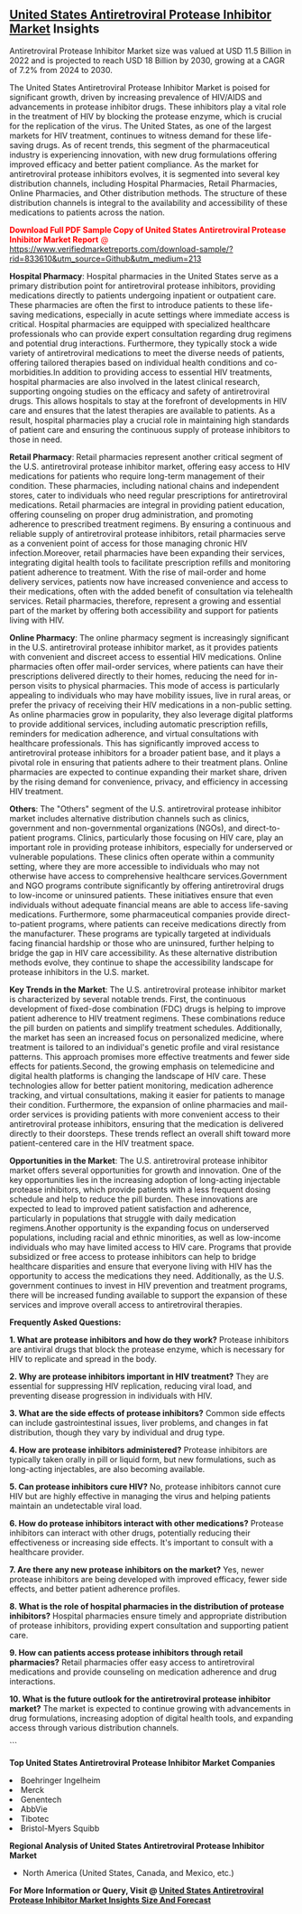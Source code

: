 <h2><a href="https://www.verifiedmarketreports.com/download-sample/?rid=833610&amp;utm_source=Github&amp;utm_medium=213" target="_blank">United States Antiretroviral Protease Inhibitor Market</a> Insights</h2><p>Antiretroviral Protease Inhibitor Market size was valued at USD 11.5 Billion in 2022 and is projected to reach USD 18 Billion by 2030, growing at a CAGR of 7.2% from 2024 to 2030.</p><p><p>The United States Antiretroviral Protease Inhibitor Market is poised for significant growth, driven by increasing prevalence of HIV/AIDS and advancements in protease inhibitor drugs. These inhibitors play a vital role in the treatment of HIV by blocking the protease enzyme, which is crucial for the replication of the virus. The United States, as one of the largest markets for HIV treatment, continues to witness demand for these life-saving drugs. As of recent trends, this segment of the pharmaceutical industry is experiencing innovation, with new drug formulations offering improved efficacy and better patient compliance. As the market for antiretroviral protease inhibitors evolves, it is segmented into several key distribution channels, including Hospital Pharmacies, Retail Pharmacies, Online Pharmacies, and Other distribution methods. The structure of these distribution channels is integral to the availability and accessibility of these medications to patients across the nation. <p><span class=""><span style="color: #ff0000;"><strong>Download Full PDF Sample Copy of United States Antiretroviral Protease Inhibitor Market Report</strong> @ </span><a href="https://www.verifiedmarketreports.com/download-sample/?rid=833610&amp;utm_source=Github&amp;utm_medium=213" target="_blank">https://www.verifiedmarketreports.com/download-sample/?rid=833610&amp;utm_source=Github&amp;utm_medium=213</a></span></p></p><p><strong>Hospital Pharmacy</strong>: Hospital pharmacies in the United States serve as a primary distribution point for antiretroviral protease inhibitors, providing medications directly to patients undergoing inpatient or outpatient care. These pharmacies are often the first to introduce patients to these life-saving medications, especially in acute settings where immediate access is critical. Hospital pharmacies are equipped with specialized healthcare professionals who can provide expert consultation regarding drug regimens and potential drug interactions. Furthermore, they typically stock a wide variety of antiretroviral medications to meet the diverse needs of patients, offering tailored therapies based on individual health conditions and co-morbidities.In addition to providing access to essential HIV treatments, hospital pharmacies are also involved in the latest clinical research, supporting ongoing studies on the efficacy and safety of antiretroviral drugs. This allows hospitals to stay at the forefront of developments in HIV care and ensures that the latest therapies are available to patients. As a result, hospital pharmacies play a crucial role in maintaining high standards of patient care and ensuring the continuous supply of protease inhibitors to those in need.</p><p><strong>Retail Pharmacy</strong>: Retail pharmacies represent another critical segment of the U.S. antiretroviral protease inhibitor market, offering easy access to HIV medications for patients who require long-term management of their condition. These pharmacies, including national chains and independent stores, cater to individuals who need regular prescriptions for antiretroviral medications. Retail pharmacies are integral in providing patient education, offering counseling on proper drug administration, and promoting adherence to prescribed treatment regimens. By ensuring a continuous and reliable supply of antiretroviral protease inhibitors, retail pharmacies serve as a convenient point of access for those managing chronic HIV infection.Moreover, retail pharmacies have been expanding their services, integrating digital health tools to facilitate prescription refills and monitoring patient adherence to treatment. With the rise of mail-order and home delivery services, patients now have increased convenience and access to their medications, often with the added benefit of consultation via telehealth services. Retail pharmacies, therefore, represent a growing and essential part of the market by offering both accessibility and support for patients living with HIV.</p><p><strong>Online Pharmacy</strong>: The online pharmacy segment is increasingly significant in the U.S. antiretroviral protease inhibitor market, as it provides patients with convenient and discreet access to essential HIV medications. Online pharmacies often offer mail-order services, where patients can have their prescriptions delivered directly to their homes, reducing the need for in-person visits to physical pharmacies. This mode of access is particularly appealing to individuals who may have mobility issues, live in rural areas, or prefer the privacy of receiving their HIV medications in a non-public setting. As online pharmacies grow in popularity, they also leverage digital platforms to provide additional services, including automatic prescription refills, reminders for medication adherence, and virtual consultations with healthcare professionals. This has significantly improved access to antiretroviral protease inhibitors for a broader patient base, and it plays a pivotal role in ensuring that patients adhere to their treatment plans. Online pharmacies are expected to continue expanding their market share, driven by the rising demand for convenience, privacy, and efficiency in accessing HIV treatment.</p><p><strong>Others</strong>: The "Others" segment of the U.S. antiretroviral protease inhibitor market includes alternative distribution channels such as clinics, government and non-governmental organizations (NGOs), and direct-to-patient programs. Clinics, particularly those focusing on HIV care, play an important role in providing protease inhibitors, especially for underserved or vulnerable populations. These clinics often operate within a community setting, where they are more accessible to individuals who may not otherwise have access to comprehensive healthcare services.Government and NGO programs contribute significantly by offering antiretroviral drugs to low-income or uninsured patients. These initiatives ensure that even individuals without adequate financial means are able to access life-saving medications. Furthermore, some pharmaceutical companies provide direct-to-patient programs, where patients can receive medications directly from the manufacturer. These programs are typically targeted at individuals facing financial hardship or those who are uninsured, further helping to bridge the gap in HIV care accessibility. As these alternative distribution methods evolve, they continue to shape the accessibility landscape for protease inhibitors in the U.S. market.</p><p><strong>Key Trends in the Market</strong>: The U.S. antiretroviral protease inhibitor market is characterized by several notable trends. First, the continuous development of fixed-dose combination (FDC) drugs is helping to improve patient adherence to HIV treatment regimens. These combinations reduce the pill burden on patients and simplify treatment schedules. Additionally, the market has seen an increased focus on personalized medicine, where treatment is tailored to an individual's genetic profile and viral resistance patterns. This approach promises more effective treatments and fewer side effects for patients.Second, the growing emphasis on telemedicine and digital health platforms is changing the landscape of HIV care. These technologies allow for better patient monitoring, medication adherence tracking, and virtual consultations, making it easier for patients to manage their condition. Furthermore, the expansion of online pharmacies and mail-order services is providing patients with more convenient access to their antiretroviral protease inhibitors, ensuring that the medication is delivered directly to their doorsteps. These trends reflect an overall shift toward more patient-centered care in the HIV treatment space.</p><p><strong>Opportunities in the Market</strong>: The U.S. antiretroviral protease inhibitor market offers several opportunities for growth and innovation. One of the key opportunities lies in the increasing adoption of long-acting injectable protease inhibitors, which provide patients with a less frequent dosing schedule and help to reduce the pill burden. These innovations are expected to lead to improved patient satisfaction and adherence, particularly in populations that struggle with daily medication regimens.Another opportunity is the expanding focus on underserved populations, including racial and ethnic minorities, as well as low-income individuals who may have limited access to HIV care. Programs that provide subsidized or free access to protease inhibitors can help to bridge healthcare disparities and ensure that everyone living with HIV has the opportunity to access the medications they need. Additionally, as the U.S. government continues to invest in HIV prevention and treatment programs, there will be increased funding available to support the expansion of these services and improve overall access to antiretroviral therapies.</p><p><strong>Frequently Asked Questions:</strong></p><p><strong>1. What are protease inhibitors and how do they work?</strong> Protease inhibitors are antiviral drugs that block the protease enzyme, which is necessary for HIV to replicate and spread in the body.</p><p><strong>2. Why are protease inhibitors important in HIV treatment?</strong> They are essential for suppressing HIV replication, reducing viral load, and preventing disease progression in individuals with HIV.</p><p><strong>3. What are the side effects of protease inhibitors?</strong> Common side effects can include gastrointestinal issues, liver problems, and changes in fat distribution, though they vary by individual and drug type.</p><p><strong>4. How are protease inhibitors administered?</strong> Protease inhibitors are typically taken orally in pill or liquid form, but new formulations, such as long-acting injectables, are also becoming available.</p><p><strong>5. Can protease inhibitors cure HIV?</strong> No, protease inhibitors cannot cure HIV but are highly effective in managing the virus and helping patients maintain an undetectable viral load.</p><p><strong>6. How do protease inhibitors interact with other medications?</strong> Protease inhibitors can interact with other drugs, potentially reducing their effectiveness or increasing side effects. It's important to consult with a healthcare provider.</p><p><strong>7. Are there any new protease inhibitors on the market?</strong> Yes, newer protease inhibitors are being developed with improved efficacy, fewer side effects, and better patient adherence profiles.</p><p><strong>8. What is the role of hospital pharmacies in the distribution of protease inhibitors?</strong> Hospital pharmacies ensure timely and appropriate distribution of protease inhibitors, providing expert consultation and supporting patient care.</p><p><strong>9. How can patients access protease inhibitors through retail pharmacies?</strong> Retail pharmacies offer easy access to antiretroviral medications and provide counseling on medication adherence and drug interactions.</p><p><strong>10. What is the future outlook for the antiretroviral protease inhibitor market?</strong> The market is expected to continue growing with advancements in drug formulations, increasing adoption of digital health tools, and expanding access through various distribution channels.</p>```</p><p><strong>Top United States Antiretroviral Protease Inhibitor Market Companies</strong></p><div data-test-id=""><p><li>Boehringer Ingelheim</li><li> Merck</li><li> Genentech</li><li> AbbVie</li><li> Tibotec</li><li> Bristol-Myers Squibb</li></p><div><strong>Regional Analysis of&nbsp;United States Antiretroviral Protease Inhibitor Market</strong></div><ul><li dir="ltr"><p dir="ltr">North America&nbsp;(United States, Canada, and Mexico, etc.)</p></li></ul><p><strong>For More Information or Query, Visit @&nbsp;</strong><strong><a href="https://www.verifiedmarketreports.com/product/antiretroviral-protease-inhibitor-market/?utm_source=Github&amp;utm_medium=213" target="_blank">United States Antiretroviral Protease Inhibitor Market Insights Size And Forecast</a></strong></p></div>
